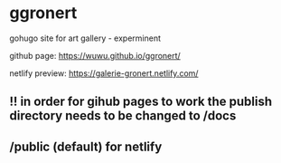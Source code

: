 # ggronert
gohugo site for art gallery - experminent


github page: https://wuwu.github.io/ggronert/

netlify preview: https://galerie-gronert.netlify.com/


## !! in order for gihub pages to work the publish directory needs to be changed to /docs

## /public (default) for netlify